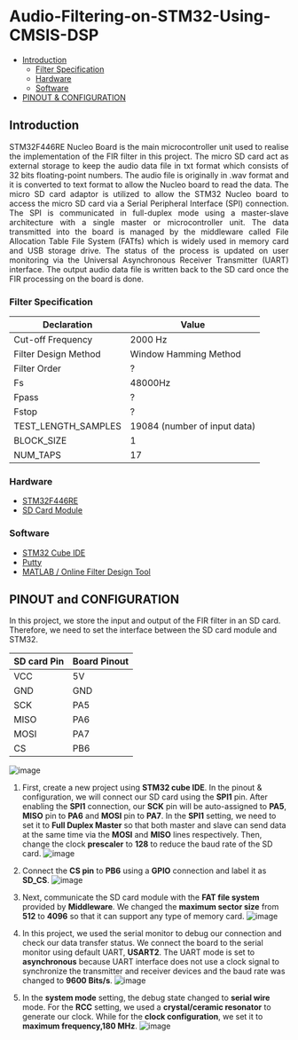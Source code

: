 # Audio-Filtering-on-STM32-Using-CMSIS-DSP

* [Introduction](#Introduction "Goto Introduction")
	* [Filter Specification](#filter-specification)
	* [Hardware](#Hardware "Goto Hardware")
	* [Software](#Software)
* [PINOUT & CONFIGURATION](#pinout-and-configuration)

## Introduction
<div style="text-align: justify"> STM32F446RE Nucleo Board is the main microcontroller unit used to realise the implementation of the FIR filter in this project. The micro SD card act as external storage to keep the audio data file in txt format which consists of 32 bits floating-point numbers. The audio file is originally in .wav format and it is converted to text format to allow the Nucleo board to read the data. The micro SD card adaptor is utilized to allow the STM32 Nucleo board to access the micro SD card via a Serial Peripheral Interface (SPI) connection. The SPI is communicated in full-duplex mode using a master-slave architecture with a single master or microcontroller unit. The data transmitted into the board is managed by the middleware called File Allocation Table File System (FATfs) which is widely used in memory card and USB storage drive. The status of the process is updated on user monitoring via the Universal Asynchronous Receiver Transmitter (UART) interface. The output audio data file is written back to the SD card once the FIR processing on the board is done.  </div>


### Filter Specification

Declaration | Value
------------ | -------------
Cut-off Frequency | 2000 Hz
Filter Design Method | Window Hamming Method
Filter Order| ?
Fs  | 48000Hz
Fpass | ?
Fstop | ?
TEST_LENGTH_SAMPLES | 19084 (number of input data)
BLOCK_SIZE | 1
NUM_TAPS | 17

### Hardware
* [STM32F446RE](https://my.element14.com/stmicroelectronics/nucleo-f446re/dev-board-arduino-mbed-nucleo/dp/2491978)
* [SD Card Module](https://my.cytron.io/p-5v-compatible-micro-sd-card-adapter?r=1&gclid=Cj0KCQjw5auGBhDEARIsAFyNm9FTleQynj9c2YMi_SlpQxx_k29wvPSq-7eCfkw4wXL21nuOy9up6-YaAr2vEALw_wcB)

### Software
* [STM32 Cube IDE](https://www.st.com/en/development-tools/stm32cubeide.html)
* [Putty](https://www.putty.org/)
* [MATLAB / Online Filter Design Tool](http://t-filter.engineerjs.com/)

## PINOUT and CONFIGURATION
In this project, we store the input and output of the FIR filter in an SD card. Therefore, we need to set the interface between the SD card module and STM32.


SD card Pin | Board Pinout
------------ | -------------
VCC | 5V
GND | GND
SCK | PA5
MISO | PA6
MOSI | PA7
CS | PB6

![image](https://drive.google.com/uc?export=view&id=1-tnJp2qxqtKqWUBYj7oHB8N2W06XAzPM)

1. First, create a new project using **STM32 cube IDE**. In the pinout & configuration, we will connect our SD card using the **SPI1** pin. After enabling the **SPI1** connection, our **SCK** pin will be auto-assigned to **PA5**, **MISO** pin to **PA6** and **MOSI** pin to **PA7**. In the **SPI1** setting, we need to set it to **Full Duplex Master** so that both master and slave can send data at the same time via the **MOSI** and **MISO** lines respectively. Then, change the clock **prescaler** to **128** to reduce the baud rate of the SD card.
![image](https://drive.google.com/uc?export=view&id=1EaPiVOsrSBZUkEBvWYULJtvqYuIwCCAV)

2. Connect the **CS pin** to **PB6** using a **GPIO** connection and label it as **SD_CS**. 
![image](https://drive.google.com/uc?export=view&id=1mWyYHbNRitWhCUE6k7VqjKCNUJzart9Y)

3. Next, communicate the SD card module with the **FAT file system** provided by **Middleware**. We changed the **maximum sector size** from **512** to **4096** so that it can support any type of memory card.
![image](https://drive.google.com/uc?export=view&id=1Ig2WFhUm7H_QoGFrYuFp4Sz9_M2MPK6V)

4. In this project, we used the serial monitor to debug our connection and check our data transfer status. We connect the board to the serial monitor using default UART, **USART2**. The UART mode is set to **asynchronous** because UART interface does not use a clock signal to synchronize the transmitter and receiver devices and the baud rate was changed to **9600 Bits/s**.
![image](https://drive.google.com/uc?export=view&id=1Eyn-ehQ9J5qlj5CWtkCStOn1dViSzqVR)

5. In the **system mode** setting, the debug state changed to **serial wire** mode. For the **RCC** setting, we used a **crystal/ceramic resonator** to generate our clock. While for the **clock configuration**, we set it to **maximum frequency,180 MHz**.
![image](https://drive.google.com/uc?export=view&id=1asDazAoJb80-9pazVPPvquZPmpzHkZRH)







